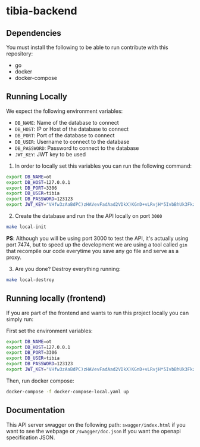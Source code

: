 # tibia-backend

## Dependencies
You must install the following to be able to run contribute with this repository:
- go
- docker
- docker-compose

## Running Locally
We expect the following environment variables:
- `DB_NAME`: Name of the database to connect
- `DB_HOST`: IP or Host of the database to connect
- `DB_PORT`: Port of the database to connect
- `DB_USER`: Username to connect to the database
- `DB_PASSWORD`: Password to connect to the database
- `JWT_KEY`: JWT key to be used


1) In order to locally set this variables you can run the following command:
```sh
export DB_NAME=ot
export DB_HOST=127.0.0.1
export DB_PORT=3306
export DB_USER=tibia
export DB_PASSWORD=123123
export JWT_KEY="VHfw3zAaBdPC)zHAVevFadAad2VDkX)KGnD+vLRvjH*5IvbBhUk3Fkzte5jPIG"
```

2) Create the database and run the the API locally on port `3000`
```sh
make local-init
```

**PS**: Although you will be using port 3000 to test the API, it's actually using port 7474, but to speed up the development we are using a tool called `gin` that recompile our code everytime you save any go file and serve as a proxy.

3) Are you done? Destroy everything running:
```sh
make local-destroy
```

## Running locally (frontend)
If you are part of the frontend and wants to run this project locally you can simply run:

First set the environment variables:
```sh
export DB_NAME=ot
export DB_HOST=127.0.0.1
export DB_PORT=3306
export DB_USER=tibia
export DB_PASSWORD=123123
export JWT_KEY="VHfw3zAaBdPC)zHAVevFadAad2VDkX)KGnD+vLRvjH*5IvbBhUk3Fkzte5jPIG"
```

Then, run docker compose:
```sh
docker-compose -f docker-compose-local.yaml up
```

## Documentation
This API server swagger on the following path: `swagger/index.html` if you want to see the webpage or `/swagger/doc.json` if you want the openapi specification JSON.
